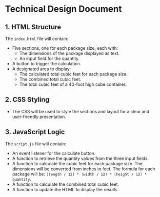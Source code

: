 # Technical Design Document

## 1. HTML Structure

The `index.html` file will contain:

*   Five sections, one for each package size, each with:
    *   The dimensions of the package displayed as text.
    *   An input field for the quantity.
*   A button to trigger the calculation.
*   A designated area to display:
    *   The calculated total cubic feet for each package size.
    *   The combined total cubic feet.
    *   The total cubic feet of a 40-foot high cube container.

## 2. CSS Styling

*   The CSS will be used to style the sections and layout for a clear and user-friendly presentation.

## 3. JavaScript Logic

The `script.js` file will contain:

*   An event listener for the calculate button.
*   A function to retrieve the quantity values from the three input fields.
*   A function to calculate the cubic feet for each package size. The dimensions will be converted from inches to feet. The formula for each package will be: `(length / 12) * (width / 12) * (height / 12) * quantity`.
*   A function to calculate the combined total cubic feet.
*   A function to update the HTML to display the results.
